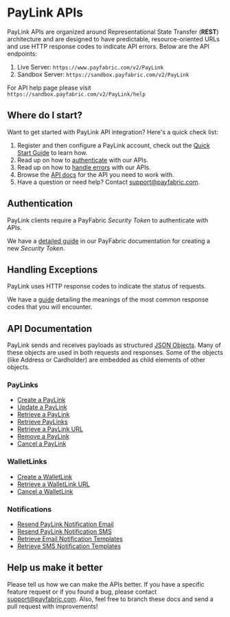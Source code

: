 PayLink APIs
==============
PayLink APIs are organized around Representational State Transfer (**REST**) architecture and are designed to have predictable, resource-oriented URLs and use HTTP response codes to indicate API errors. Below are the API endpoints:

1. Live Server:    ``https://www.payfabric.com/v2/PayLink``
1. Sandbox Server: ``https://sandbox.payfabric.com/v2/PayLink``

For API help page please visit ``https://sandbox.payfabric.com/v2/PayLink/help``

Where do I start?
-----------------

Want to get started with PayLink API integration? Here's a quick check list:

1. Register and then configure a PayLink account, check out the [Quick Start Guide](https://github.com/PayLink/Portal/blob/v2/Quick%20Start%20Guide.md) to learn how.
2. Read up on how to [authenticate](#authentication) with our APIs. 
3. Read up on how to [handle errors](#handling-exceptions) with our APIs.
4. Browse the [API docs](#api-documentation) for the API you need to work with.
5. Have a question or need help? Contact <support@payfabric.com>.


Authentication
--------------
PayLink clients require a PayFabric *Security Token* to authenticate with APIs.

We have a [detailed guide](https://github.com/PayFabric/APIs/blob/v2/Sections/Authentication.md#security-token) in our PayFabric documentation for creating a new *Security Token*.


Handling Exceptions
-------------------
PayLink uses HTTP response codes to indicate the status of requests. 

We have a [guide](Sections/Errors.md) detailing the meanings of the most common response codes that you will encounter. 


API Documentation
-----------------
PayLink sends and receives payloads as structured [JSON Objects](https://github.com/PayLink/APIs/blob/v2/JSON%20Objects.md). 
Many of these objects are used in both requests and responses. Some of the objects (like Address or Cardholder) are embedded
as child elements of other objects.

### PayLinks
* [Create a PayLink](Sections/PayLinks.md#create-a-paylink)
* [Update a PayLink](Sections/PayLinks.md#update-a-paylink)
* [Retrieve a PayLink](Sections/PayLinks.md#retrieve-a-paylink)
* [Retrieve PayLinks](Sections/PayLinks.md#retrieve-paylinks)
* [Retrieve a PayLink URL](Sections/PayLinks.md#retrieve-a-paylink-url)
* [Remove a PayLink](Sections/PayLinks.md#remove-a-paylink)
* [Cancel a PayLink](Sections/PayLinks.md#cancel-a-paylink)

### WalletLinks
* [Create a WalletLink](Sections/WalletLinks.md#create-a-walletlink)
* [Retrieve a WalletLink URL](Sections/WalletLinks.md#retrieve-a-walletlink-url)
* [Cancel a WalletLink](Sections/WalletLinks.md#cancel-a-walletlink)

### Notifications
* [Resend PayLink Notification Email](Sections/Notifications.md#resend-paylink-notifiation-email)
* [Resend PayLink Notification SMS](Sections/Notifications.md#resend-paylink-notification-sms)
* [Retrieve Email Notification Templates](Sections/Notifications.md#retrieve-email-notification-templates)
* [Retrieve SMS Notification Templates](Sections/Notifications.md#retrieve-sms-notification-templates)


Help us make it better
----------------------
Please tell us how we can make the APIs better. If you have a specific feature request or if you found a bug, please contact <support@payfabric.com>. Also, feel free to branch these docs and send a pull request with improvements!
